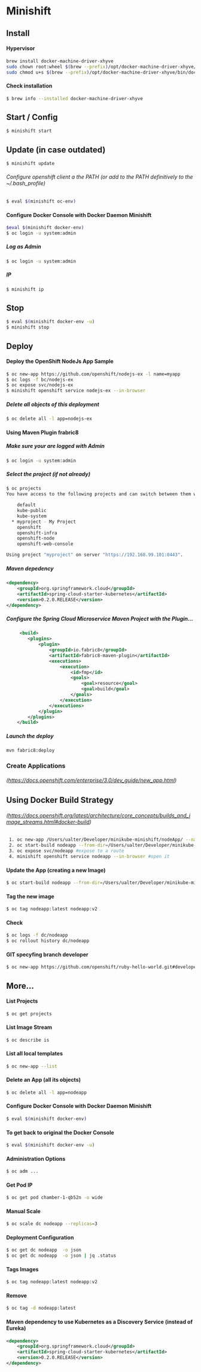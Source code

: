 # Minishift

## Install

#### Hypervisor
```bash
brew install docker-machine-driver-xhyve
sudo chown root:wheel $(brew --prefix)/opt/docker-machine-driver-xhyve/bin/docker-machine-driver-xhyve
sudo chmod u+s $(brew --prefix)/opt/docker-machine-driver-xhyve/bin/docker-machine-driver-xhyve
```
#### Check installation
```bash
$ brew info --installed docker-machine-driver-xhyve
```
## Start / Config
```bash
$ minishift start
```
## Update (in case outdated)
```bash
$ minishift update
```
###### Configure openshift client a the PATH (or add to the PATH definitively to the ~/.bash_profile)
```bash
$ eval $(minishift oc-env)
```
#### Configure Docker Console with Docker Daemon Minishift
```bash
$eval $(minishift docker-env)
$ oc login -u system:admin
```
##### Log as Admin
```bash
$ oc login -u system:admin
```
##### IP
```bash
$ minishift ip

```
## Stop
```bash
$ eval $(minishift docker-env -u)
$ minishift stop
```
## Deploy

#### Deploy the OpenShift NodeJs App Sample
```bash
$ oc new-app https://github.com/openshift/nodejs-ex -l name=myapp
$ oc logs -f bc/nodejs-ex
$ oc expose svc/nodejs-ex
$ minishift openshift service nodejs-ex --in-browser
```
##### Delete all objects of this deployment
```bash
$ oc delete all -l app=nodejs-ex
```

#### Using Maven Plugin frabric8
##### Make sure your are logged with Admin
```bash
$ oc login -u system:admin
```
##### Select the project (if not already)
```bash
$ oc projects
You have access to the following projects and can switch between them with 'oc project <projectname>':

    default
    kube-public
    kube-system
  * myproject - My Project
    openshift
    openshift-infra
    openshift-node
    openshift-web-console

Using project "myproject" on server "https://192.168.99.101:8443".
```
##### Maven depedency
```xml
<dependency>
	<groupId>org.springframework.cloud</groupId>
	<artifactId>spring-cloud-starter-kubernetes</artifactId>
	<version>0.2.0.RELEASE</version>
</dependency>
```
##### Configure the Spring Cloud Microservice Maven Project with the Plugin...
```xml
     <build>
        <plugins>
            <plugin>
                <groupId>io.fabric8</groupId>
                <artifactId>fabric8-maven-plugin</artifactId>
                <executions>
                    <execution>
                        <id>fmp</id>
                        <goals>
                            <goal>resource</goal>
                            <goal>build</goal>
                        </goals>
                    </execution>
                </executions>
            </plugin>
        </plugins>
    </build>
```
##### Launch the deploy
```bash
mvn fabric8:deploy
```

### Create Applications
###### (https://docs.openshift.com/enterprise/3.0/dev_guide/new_app.html)
## Using Docker Build Strategy
###### (https://docs.openshift.org/latest/architecture/core_concepts/builds_and_image_streams.html#docker-build)
```bash
 1. oc new-app /Users/ualter/Developer/minikube-minishift/nodeApp/ --name=nodeapp --strategy=docker --template=nodejs
 2. oc start-build nodeapp --from-dir=/Users/ualter/Developer/minikube-minishift/nodeApp/ --follow
 3. oc expose svc/nodeapp #expose to a route
 4. minishift openshift service nodeapp --in-browser #open it
 ```
#### Update the App (creating a new Image)
```bash
$ oc start-build nodeapp --from-dir=/Users/ualter/Developer/minikube-minishift/nodeApp/ --follow
```
#### Tag the new image
```bash
$ oc tag nodeapp:latest nodeapp:v2
```
#### Check
```bash
$ oc logs -f dc/nodeapp 
$ oc rollout history dc/nodeapp 
```
#### GIT specyfing branch developer
```bash
$ oc new-app https://github.com/openshift/ruby-hello-world.git#developer
```

## More...

#### List Projects
```bash
$ oc get projects
```
#### List Image Stream
```bash
$ oc describe is
```
#### List all local templates
```bash
$ oc new-app --list
```

#### Delete an App (all its objects)
```bash
$ oc delete all -l app=nodeapp
```

#### Configure Docker Console with Docker Daemon Minishift
```bash
$ eval $(minishift docker-env)
```
#### To get back to original the Docker Console
```bash
$ eval $(minishift docker-env -u)
```

#### Administration Options
```bash
$ oc adm ...
```
#### Get Pod IP
```bash
$ oc get pod chamber-1-qb52n -o wide
```
#### Manual Scale
```bash
$ oc scale dc nodeapp --replicas=3
```
#### Deployment Configuration 
```bash
$ oc get dc nodeapp  -o json
$ oc get dc nodeapp  -o json | jq .status
```
#### Tags Images
```bash
$ oc tag nodeapp:latest nodeapp:v2
```
#### Remove
```bash
$ oc tag -d nodeapp:latest
```
#### Maven dependency to use Kubernetes as a Discovery Service (instead of Eureka)
```xml
<dependency>
	<groupId>org.springframework.cloud</groupId>
	<artifactId>spring-cloud-starter-kubernetes</artifactId>
	<version>0.2.0.RELEASE</version>
</dependency>
```
